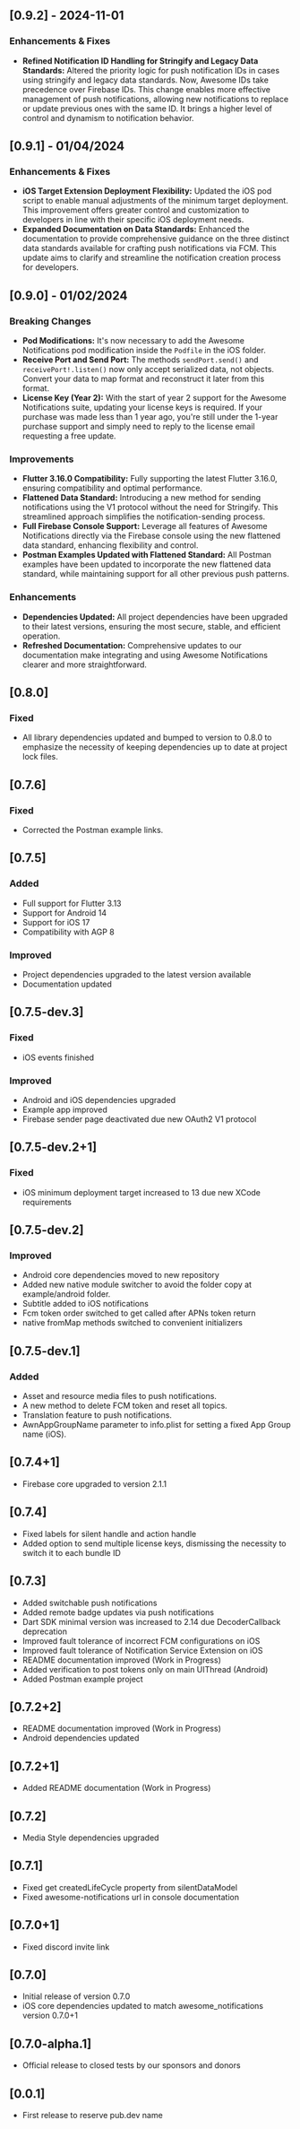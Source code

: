 ## [0.9.2] - 2024-11-01
### Enhancements & Fixes
- **Refined Notification ID Handling for Stringify and Legacy Data Standards:** Altered the priority logic for push notification IDs in cases using stringify and legacy data standards. Now, Awesome IDs take precedence over Firebase IDs. This change enables more effective management of push notifications, allowing new notifications to replace or update previous ones with the same ID. It brings a higher level of control and dynamism to notification behavior.

## [0.9.1] - 01/04/2024
### Enhancements & Fixes
- **iOS Target Extension Deployment Flexibility:** Updated the iOS pod script to enable manual adjustments of the minimum target deployment. This improvement offers greater control and customization to developers in line with their specific iOS deployment needs.
- **Expanded Documentation on Data Standards:** Enhanced the documentation to provide comprehensive guidance on the three distinct data standards available for crafting push notifications via FCM. This update aims to clarify and streamline the notification creation process for developers.

## [0.9.0] - 01/02/2024
### Breaking Changes
- **Pod Modifications:** It's now necessary to add the Awesome Notifications pod modification inside the `Podfile` in the iOS folder.
- **Receive Port and Send Port:** The methods `sendPort.send()` and `receivePort!.listen()` now only accept serialized data, not objects. Convert your data to map format and reconstruct it later from this format.
- **License Key (Year 2):** With the start of year 2 support for the Awesome Notifications suite, updating your license keys is required. If your purchase was made less than 1 year ago, you're still under the 1-year purchase support and simply need to reply to the license email requesting a free update.

### Improvements
- **Flutter 3.16.0 Compatibility:** Fully supporting the latest Flutter 3.16.0, ensuring compatibility and optimal performance.
- **Flattened Data Standard:** Introducing a new method for sending notifications using the V1 protocol without the need for Stringify. This streamlined approach simplifies the notification-sending process.
- **Full Firebase Console Support:** Leverage all features of Awesome Notifications directly via the Firebase console using the new flattened data standard, enhancing flexibility and control.
- **Postman Examples Updated with Flattened Standard:** All Postman examples have been updated to incorporate the new flattened data standard, while maintaining support for all other previous push patterns.

### Enhancements
- **Dependencies Updated:** All project dependencies have been upgraded to their latest versions, ensuring the most secure, stable, and efficient operation.
- **Refreshed Documentation:** Comprehensive updates to our documentation make integrating and using Awesome Notifications clearer and more straightforward.


## [0.8.0]
### Fixed
* All library dependencies updated and bumped to version to 0.8.0 to emphasize the necessity of keeping dependencies up to date at project lock files.

## [0.7.6]
### Fixed
* Corrected the Postman example links.

## [0.7.5]
### Added
* Full support for Flutter 3.13
* Support for Android 14
* Support for iOS 17
* Compatibility with AGP 8
### Improved
* Project dependencies upgraded to the latest version available
* Documentation updated

## [0.7.5-dev.3]
### Fixed
* iOS events finished
### Improved
* Android and iOS dependencies upgraded
* Example app improved
* Firebase sender page deactivated due new OAuth2 V1 protocol

## [0.7.5-dev.2+1]
### Fixed
* iOS minimum deployment target increased to 13 due new XCode requirements

## [0.7.5-dev.2]
### Improved
* Android core dependencies moved to new repository
* Added new native module switcher to avoid the folder copy at example/android folder.
* Subtitle added to iOS notifications
* Fcm token order switched to get called after APNs token return
* native fromMap methods switched to convenient initializers

## [0.7.5-dev.1]
### Added
* Asset and resource media files to push notifications.
* A new method to delete FCM token and reset all topics.
* Translation feature to push notifications.
* AwnAppGroupName parameter to info.plist for setting a fixed App Group name (iOS).

## [0.7.4+1]
* Firebase core upgraded to version 2.1.1
## [0.7.4]
* Fixed labels for silent handle and action handle
* Added option to send multiple license keys, dismissing the necessity to switch it to each bundle ID
## [0.7.3]
* Added switchable push notifications
* Added remote badge updates via push notifications
* Dart SDK minimal version was increased to 2.14 due DecoderCallback deprecation
* Improved fault tolerance of incorrect FCM configurations on iOS
* Improved fault tolerance of Notification Service Extension on iOS
* README documentation improved (Work in Progress)
* Added verification to post tokens only on main UIThread (Android)
* Added Postman example project
## [0.7.2+2]
* README documentation improved (Work in Progress)
* Android dependencies updated
## [0.7.2+1]
* Added README documentation (Work in Progress)
## [0.7.2]
* Media Style dependencies upgraded
## [0.7.1]
* Fixed get createdLifeCycle property from silentDataModel
* Fixed awesome-notifications url in console documentation
## [0.7.0+1]
* Fixed discord invite link
## [0.7.0]
* Initial release of version 0.7.0
* iOS core dependencies updated to match awesome_notifications version 0.7.0+1
## [0.7.0-alpha.1]
* Official release to closed tests by our sponsors and donors
## [0.0.1]
* First release to reserve pub.dev name 
